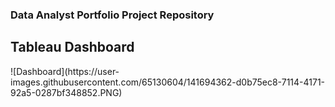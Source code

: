 <h3> Data Analyst Portfolio Project Repository </h3>

<h2> Tableau Dashboard </h2>
![Dashboard](https://user-images.githubusercontent.com/65130604/141694362-d0b75ec8-7114-4171-92a5-0287bf348852.PNG)
